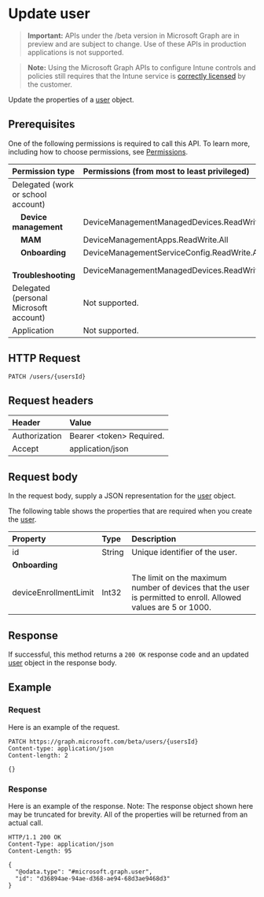 # Update user

> **Important:** APIs under the /beta version in Microsoft Graph are in preview and are subject to change. Use of these APIs in production applications is not supported.

> **Note:** Using the Microsoft Graph APIs to configure Intune controls and policies still requires that the Intune service is [correctly licensed](https://go.microsoft.com/fwlink/?linkid=839381) by the customer.

Update the properties of a [user](../resources/intune_shared_user.md) object.

## Prerequisites

One of the following permissions is required to call this API. To learn more, including how to choose permissions, see [Permissions](/graph/permissions_reference).

|Permission type|Permissions (from most to least privileged)|
|:---|:---|
|Delegated (work or school account)||
| &nbsp; &nbsp; **Device management** | DeviceManagementManagedDevices.ReadWrite.All|
| &nbsp; &nbsp; **MAM** | DeviceManagementApps.ReadWrite.All|
| &nbsp; &nbsp; **Onboarding** | DeviceManagementServiceConfig.ReadWrite.All|
| &nbsp; &nbsp; **Troubleshooting** | DeviceManagementManagedDevices.ReadWrite.All|
|Delegated (personal Microsoft account)|Not supported.|
|Application|Not supported.|

## HTTP Request

<!-- {
  "blockType": "ignored"
}
-->
``` http
PATCH /users/{usersId}
```

## Request headers

|Header|Value|
|:---|:---|
|Authorization|Bearer &lt;token&gt; Required.|
|Accept|application/json|

## Request body

In the request body, supply a JSON representation for the [user](../resources/intune_shared_user.md) object.

The following table shows the properties that are required when you create the [user](../resources/intune_shared_user.md).

|Property|Type|Description|
|:---|:---|:---|
|id|String|Unique identifier of the user.|
|**Onboarding**|
|deviceEnrollmentLimit|Int32|The limit on the maximum number of devices that the user is permitted to enroll. Allowed values are 5 or 1000.|

## Response

If successful, this method returns a `200 OK` response code and an updated [user](../resources/intune_shared_user.md) object in the response body.

## Example

### Request

Here is an example of the request.

``` http
PATCH https://graph.microsoft.com/beta/users/{usersId}
Content-type: application/json
Content-length: 2

{}
```

### Response

Here is an example of the response. Note: The response object shown here may be truncated for brevity. All of the properties will be returned from an actual call.

``` http
HTTP/1.1 200 OK
Content-Type: application/json
Content-Length: 95

{
  "@odata.type": "#microsoft.graph.user",
  "id": "d36894ae-94ae-d368-ae94-68d3ae9468d3"
}
```



